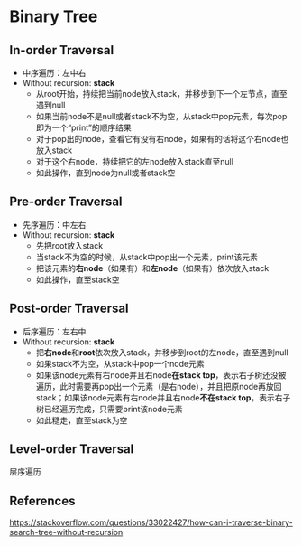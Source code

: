 # Binary Tree

## In-order Traversal

- 中序遍历：左中右
- Without recursion: **stack**
    -  从root开始，持续把当前node放入stack，并移步到下一个左节点，直至遇到null
    -  如果当前node不是null或者stack不为空，从stack中pop元素，每次pop即为一个“print”的顺序结果
    -  对于pop出的node，查看它有没有右node，如果有的话将这个右node也放入stack
    -  对于这个右node，持续把它的左node放入stack直至null
    -  如此操作，直到node为null或者stack空

## Pre-order Traversal

- 先序遍历：中左右
- Without recursion: **stack**
    - 先把root放入stack
    - 当stack不为空的时候，从stack中pop出一个元素，print该元素
    - 把该元素的**右node**（如果有）和**左node**（如果有）依次放入stack
    - 如此操作，直至stack空

## Post-order Traversal

- 后序遍历：左右中
- Without recursion: **stack**
    - 把**右node**和**root**依次放入stack，并移步到root的左node，直至遇到null
    - 如果stack不为空，从stack中pop一个node元素
    - 如果该node元素有右node并且右node**在stack top**，表示右子树还没被遍历，此时需要再pop出一个元素（是右node），并且把原node再放回stack；如果该node元素有右node并且右node**不在stack top**，表示右子树已经遍历完成，只需要print该node元素
    - 如此糙走，直至stack为空

## Level-order Traversal

层序遍历

## References

https://stackoverflow.com/questions/33022427/how-can-i-traverse-binary-search-tree-without-recursion
